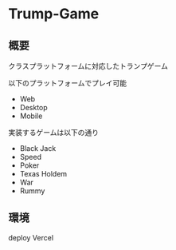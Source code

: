 # Trump-Game

## 概要
クラスプラットフォームに対応したトランプゲーム

以下のプラットフォームでプレイ可能
- Web
- Desktop
- Mobile

実装するゲームは以下の通り

- Black Jack
- Speed
- Poker
- Texas Holdem
- War
- Rummy

## 環境

deploy Vercel